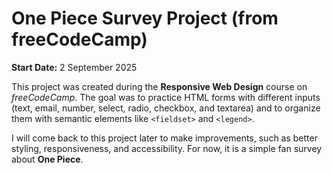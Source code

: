 <h1>One Piece Survey Project (from freeCodeCamp)</h1>

<p><strong>Start Date:</strong> 2 September 2025</p>

<p>
This project was created during the <strong>Responsive Web Design</strong> course on 
<em>freeCodeCamp</em>. The goal was to practice HTML forms with different inputs 
(text, email, number, select, radio, checkbox, and textarea) and to organize them 
with semantic elements like <code>&lt;fieldset&gt;</code> and <code>&lt;legend&gt;</code>.
</p>

<p>
I will come back to this project later to make improvements, such as better styling, 
responsiveness, and accessibility. For now, it is a simple fan survey about 
<strong>One Piece</strong>.
</p>